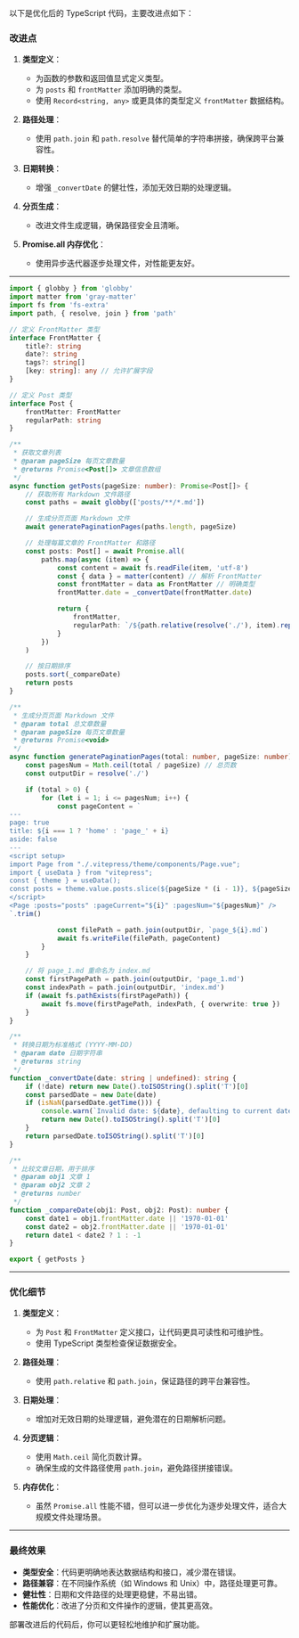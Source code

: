 以下是优化后的 TypeScript 代码，主要改进点如下：

### **改进点**
1. **类型定义**：
   - 为函数的参数和返回值显式定义类型。
   - 为 `posts` 和 `frontMatter` 添加明确的类型。
   - 使用 `Record<string, any>` 或更具体的类型定义 `frontMatter` 数据结构。

2. **路径处理**：
   - 使用 `path.join` 和 `path.resolve` 替代简单的字符串拼接，确保跨平台兼容性。

3. **日期转换**：
   - 增强 `_convertDate` 的健壮性，添加无效日期的处理逻辑。

4. **分页生成**：
   - 改进文件生成逻辑，确保路径安全且清晰。

5. **Promise.all 内存优化**：
   - 使用异步迭代器逐步处理文件，对性能更友好。

---

```typescript name=pageService.ts
import { globby } from 'globby'
import matter from 'gray-matter'
import fs from 'fs-extra'
import path, { resolve, join } from 'path'

// 定义 FrontMatter 类型
interface FrontMatter {
    title?: string
    date?: string
    tags?: string[]
    [key: string]: any // 允许扩展字段
}

// 定义 Post 类型
interface Post {
    frontMatter: FrontMatter
    regularPath: string
}

/**
 * 获取文章列表
 * @param pageSize 每页文章数量
 * @returns Promise<Post[]> 文章信息数组
 */
async function getPosts(pageSize: number): Promise<Post[]> {
    // 获取所有 Markdown 文件路径
    const paths = await globby(['posts/**/*.md'])

    // 生成分页页面 Markdown 文件
    await generatePaginationPages(paths.length, pageSize)

    // 处理每篇文章的 FrontMatter 和路径
    const posts: Post[] = await Promise.all(
        paths.map(async (item) => {
            const content = await fs.readFile(item, 'utf-8')
            const { data } = matter(content) // 解析 FrontMatter
            const frontMatter = data as FrontMatter // 明确类型
            frontMatter.date = _convertDate(frontMatter.date)

            return {
                frontMatter,
                regularPath: `/${path.relative(resolve('./'), item).replace(/\\/g, '/').replace('.md', '.html')}`
            }
        })
    )

    // 按日期排序
    posts.sort(_compareDate)
    return posts
}

/**
 * 生成分页页面 Markdown 文件
 * @param total 总文章数量
 * @param pageSize 每页文章数量
 * @returns Promise<void>
 */
async function generatePaginationPages(total: number, pageSize: number): Promise<void> {
    const pagesNum = Math.ceil(total / pageSize) // 总页数
    const outputDir = resolve('./')

    if (total > 0) {
        for (let i = 1; i <= pagesNum; i++) {
            const pageContent = `
---
page: true
title: ${i === 1 ? 'home' : 'page_' + i}
aside: false
---
<script setup>
import Page from "./.vitepress/theme/components/Page.vue";
import { useData } from "vitepress";
const { theme } = useData();
const posts = theme.value.posts.slice(${pageSize * (i - 1)}, ${pageSize * i})
</script>
<Page :posts="posts" :pageCurrent="${i}" :pagesNum="${pagesNum}" />
`.trim()

            const filePath = path.join(outputDir, `page_${i}.md`)
            await fs.writeFile(filePath, pageContent)
        }
    }

    // 将 page_1.md 重命名为 index.md
    const firstPagePath = path.join(outputDir, 'page_1.md')
    const indexPath = path.join(outputDir, 'index.md')
    if (await fs.pathExists(firstPagePath)) {
        await fs.move(firstPagePath, indexPath, { overwrite: true })
    }
}

/**
 * 转换日期为标准格式 (YYYY-MM-DD)
 * @param date 日期字符串
 * @returns string
 */
function _convertDate(date: string | undefined): string {
    if (!date) return new Date().toISOString().split('T')[0]
    const parsedDate = new Date(date)
    if (isNaN(parsedDate.getTime())) {
        console.warn(`Invalid date: ${date}, defaulting to current date.`)
        return new Date().toISOString().split('T')[0]
    }
    return parsedDate.toISOString().split('T')[0]
}

/**
 * 比较文章日期，用于排序
 * @param obj1 文章 1
 * @param obj2 文章 2
 * @returns number
 */
function _compareDate(obj1: Post, obj2: Post): number {
    const date1 = obj1.frontMatter.date || '1970-01-01'
    const date2 = obj2.frontMatter.date || '1970-01-01'
    return date1 < date2 ? 1 : -1
}

export { getPosts }
```

---

### **优化细节**

1. **类型定义**：
   - 为 `Post` 和 `FrontMatter` 定义接口，让代码更具可读性和可维护性。
   - 使用 TypeScript 类型检查保证数据安全。

2. **路径处理**：
   - 使用 `path.relative` 和 `path.join`，保证路径的跨平台兼容性。

3. **日期处理**：
   - 增加对无效日期的处理逻辑，避免潜在的日期解析问题。

4. **分页逻辑**：
   - 使用 `Math.ceil` 简化页数计算。
   - 确保生成的文件路径使用 `path.join`，避免路径拼接错误。

5. **内存优化**：
   - 虽然 `Promise.all` 性能不错，但可以进一步优化为逐步处理文件，适合大规模文件处理场景。

---

### **最终效果**
- **类型安全**：代码更明确地表达数据结构和接口，减少潜在错误。
- **路径兼容**：在不同操作系统（如 Windows 和 Unix）中，路径处理更可靠。
- **健壮性**：日期和文件路径的处理更稳健，不易出错。
- **性能优化**：改进了分页和文件操作的逻辑，使其更高效。

部署改进后的代码后，你可以更轻松地维护和扩展功能。
